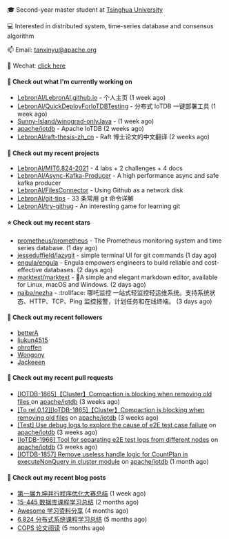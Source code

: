 🎓 Second-year master student at [Tsinghua University](https://www.tsinghua.edu.cn/)

💻 Interested in distributed system, time-series database and consensus algorithm

📫 Email: tanxinyu@apache.org

💬 Wechat: [click here](https://github.com/LebronAl/LebronAl/issues/1)

#### 👷 Check out what I'm currently working on

- [LebronAl/LebronAl.github.io](https://github.com/LebronAl/LebronAl.github.io) - 个人主页 (1 week ago)
- [LebronAl/QuickDeployForIoTDBTesting](https://github.com/LebronAl/QuickDeployForIoTDBTesting) - 分布式 IoTDB 一键部署工具 (1 week ago)
- [Sunny-Island/winograd-onlyJava](https://github.com/Sunny-Island/winograd-onlyJava) -  (1 week ago)
- [apache/iotdb](https://github.com/apache/iotdb) - Apache IoTDB (2 weeks ago)
- [LebronAl/raft-thesis-zh_cn](https://github.com/LebronAl/raft-thesis-zh_cn) - Raft 博士论文的中文翻译 (2 weeks ago)

#### 🌱 Check out my recent projects

- [LebronAl/MIT6.824-2021](https://github.com/LebronAl/MIT6.824-2021) - 4 labs &#43; 2 challenges &#43; 4 docs
- [LebronAl/Async-Kafka-Producer](https://github.com/LebronAl/Async-Kafka-Producer) - A high performance async and safe kafka producer
- [LebronAl/FilesConnector](https://github.com/LebronAl/FilesConnector) - Using Github as a network disk
- [LebronAl/git-tips](https://github.com/LebronAl/git-tips) - 33 条常用 git 命令详解
- [LebronAl/try-githug](https://github.com/LebronAl/try-githug) - An interesting game for learning git

#### ⭐ Check out my recent stars

- [prometheus/prometheus](https://github.com/prometheus/prometheus) - The Prometheus monitoring system and time series database. (1 day ago)
- [jesseduffield/lazygit](https://github.com/jesseduffield/lazygit) - simple terminal UI for git commands (1 day ago)
- [engula/engula](https://github.com/engula/engula) - Engula empowers engineers to build reliable and cost-effective databases. (2 days ago)
- [marktext/marktext](https://github.com/marktext/marktext) - 📝A simple and elegant markdown editor, available for Linux, macOS and Windows. (2 days ago)
- [naiba/nezha](https://github.com/naiba/nezha) - :trollface: 哪吒监控 一站式轻监控轻运维系统。支持系统状态、HTTP、TCP、Ping 监控报警，计划任务和在线终端。 (3 days ago)

#### 👯 Check out my recent followers

- [betterA](https://github.com/betterA)
- [liukun4515](https://github.com/liukun4515)
- [ohroffen](https://github.com/ohroffen)
- [Wongony](https://github.com/Wongony)
- [Jackeeen](https://github.com/Jackeeen)

#### 🔨 Check out my recent pull requests

- [[IOTDB-1865]【Cluster】Compaction is blocking when removing old files ](https://github.com/apache/iotdb/pull/4365) on [apache/iotdb](https://github.com/apache/iotdb) (3 weeks ago)
- [[To rel.0.12][IoTDB-1865]【Cluster】Compaction is blocking when removing old files](https://github.com/apache/iotdb/pull/4363) on [apache/iotdb](https://github.com/apache/iotdb) (3 weeks ago)
- [[Test] Use debug logs to explore the cause of e2E test case failure](https://github.com/apache/iotdb/pull/4342) on [apache/iotdb](https://github.com/apache/iotdb) (3 weeks ago)
- [[IoTDB-1966] Tool for separating e2E test logs from different nodes](https://github.com/apache/iotdb/pull/4341) on [apache/iotdb](https://github.com/apache/iotdb) (3 weeks ago)
- [[IOTDB-1857] Remove useless handle logic for CountPlan in executeNonQuery in cluster module](https://github.com/apache/iotdb/pull/4174) on [apache/iotdb](https://github.com/apache/iotdb) (1 month ago)

#### 📜 Check out my recent blog posts

- [第一届九坤并行程序优化大赛总结](https://tanxinyu.work/jiu-kun-parallel-program-optimization-contest/) (1 week ago)
- [15-445 数据库课程学习总结](https://tanxinyu.work/15-445/) (2 months ago)
- [Awesome 学习资料分享](https://tanxinyu.work/awesome-blog/) (4 months ago)
- [6.824 分布式系统课程学习总结](https://tanxinyu.work/6-824/) (5 months ago)
- [COPS 论文阅读](https://tanxinyu.work/cops-thesis/) (5 months ago)
